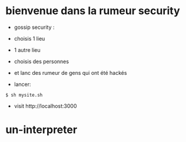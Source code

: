 # bienvenue dans la rumeur security
- gossip security :

- choisis 1 lieu 
- 1 autre lieu 
- choisis des personnes
- et lanc des rumeur de gens qui ont été hackés
- lancer:
```
$ sh mysite.sh
```
- visit http://localhost:3000


# un-interpreter
